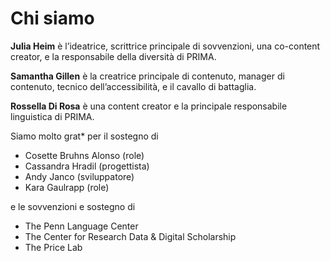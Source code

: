 # Chi siamo

**Julia Heim** è l’ideatrice, scrittrice principale di sovvenzioni, una co-content creator, e la responsabile della diversità di PRIMA.

**Samantha Gillen** è la creatrice principale di contenuto, manager di contenuto, tecnico dell’accessibilità, e il cavallo di battaglia.

**Rossella Di Rosa** è una content creator e la principale responsabile linguistica di PRIMA.

Siamo molto grat* per il sostegno di

- Cosette Bruhns Alonso (role)
- Cassandra Hradil (progettista)
- Andy Janco (sviluppatore)
- Kara Gaulrapp (role)

e le sovvenzioni e sostegno di

- The Penn Language Center
- The Center for Research Data & Digital Scholarship
- The Price Lab

